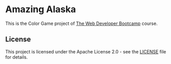 # Amazing Alaska
This is the Color Game project of [The Web Developer Bootcamp](https://www.udemy.com/course/the-web-developer-bootcamp/) course.

## License
This project is licensed under the Apache License 2.0 - see the [LICENSE](./../LICENSE) file for details.